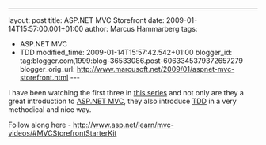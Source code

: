 ---
layout: post
title: ASP.NET MVC Storefront
date: 2009-01-14T15:57:00.001+01:00
author: Marcus Hammarberg
tags:
  - ASP.NET MVC
  - TDD
modified_time: 2009-01-14T15:57:42.542+01:00
blogger_id: tag:blogger.com,1999:blog-36533086.post-6063345379372657279
blogger_orig_url: http://www.marcusoft.net/2009/01/aspnet-mvc-storefront.html ---

I have been watching the first three in [this
series](http://www.asp.net/learn/mvc-videos/#MVCStorefrontStarterKit)
and not only are they a great introduction to [ASP.NET
MVC](http://www.asp.net/mvc), they also introduce
[TDD](http://sv.wikipedia.org/wiki/TDD) in a very methodical and nice
way.

Follow along here -
<http://www.asp.net/learn/mvc-videos/#MVCStorefrontStarterKit>
